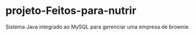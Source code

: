 # projeto-Feitos-para-nutrir
Sistema Java integrado ao MySQL para gerenciar uma empresa de brownie.
